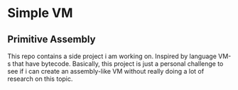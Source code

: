 # Simple VM
## Primitive Assembly

This repo contains a side project i am working on. Inspired by language VM-s that have bytecode.
Basically, this project is just a personal challenge to see if i can create an assembly-like
VM without really doing a lot of research on this topic.


